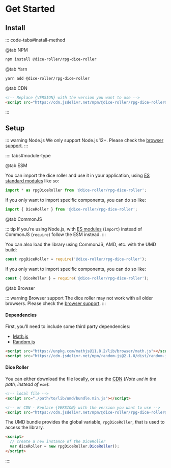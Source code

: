 # Get Started

## Install

::: code-tabs#install-method

@tab NPM

```bash
npm install @dice-roller/rpg-dice-roller
```

@tab Yarn

```bash
yarn add @dice-roller/rpg-dice-roller
```

@tab CDN

```html
<!-- Replace {VERSION} with the version you want to use -->
<script src="https://cdn.jsdelivr.net/npm/@dice-roller/rpg-dice-roller@{VERSION}/lib/umd/bundle.min.js"></script>
```

:::

## Setup

::: warning Node.js
We only support Node.js 12+. Please check the [browser support](readme.md#browser-support).
:::

:::: tabs#module-type

@tab ESM

You can import the dice roller and use it in your application, using [ES standard modules]((https://nodejs.org/api/esm.html)) like so:

```javascript
import * as rpgDiceRoller from '@dice-roller/rpg-dice-roller';
```

If you only want to import specific components, you can do so like:

```javascript
import { DiceRoller } from '@dice-roller/rpg-dice-roller';
```

@tab CommonJS

::: tip
If you're using Node.js, with [ES modules](https://nodejs.org/api/esm.html) (`import`) instead of CommonJS (`require`) follow the ESM instead.
:::

You can also load the library using CommonJS, AMD, etc. with the UMD build:

```javascript
const rpgDiceRoller = require('@dice-roller/rpg-dice-roller');
```

If you only want to import specific components, you can do so like:
```javascript
const { DiceRoller } = require('@dice-roller/rpg-dice-roller');
```

@tab Browser

::: warning Browser support
The dice roller may not work with all older browsers.
Please check the [browser support](readme.md#browser-support).
:::


#### Dependencies

First, you'll need to include some third party dependencies:

* [Math.js](https://mathjs.org/download.html#download)
* [Random.js](https://github.com/ckknight/random-js#browser-using-script-tag)

```html
<script src="https://unpkg.com/mathjs@11.8.2/lib/browser/math.js"></script>
<script src="https://cdn.jsdelivr.net/npm/random-js@2.1.0/dist/random-js.umd.min.js"></script>
```


#### Dice Roller

You can either download the file locally, or use the [CDN](#install) (_Note `umd` in the path, instead of `esm`_):

```html
<!-- local file -->
<script src="./path/to/lib/umd/bundle.min.js"></script>

<!-- or CDN - Replace {VERSION} with the version you want to use -->
<script src="https://cdn.jsdelivr.net/npm/@dice-roller/rpg-dice-roller@{VERSION}/lib/umd/bundle.min.js"></script>
```

The UMD bundle provides the global variable, `rpgDiceRoller`, that is used to access the library.

```html
<script>
  // create a new instance of the DiceRoller
  var diceRoller = new rpgDiceRoller.DiceRoller();
</script>
```

::::
